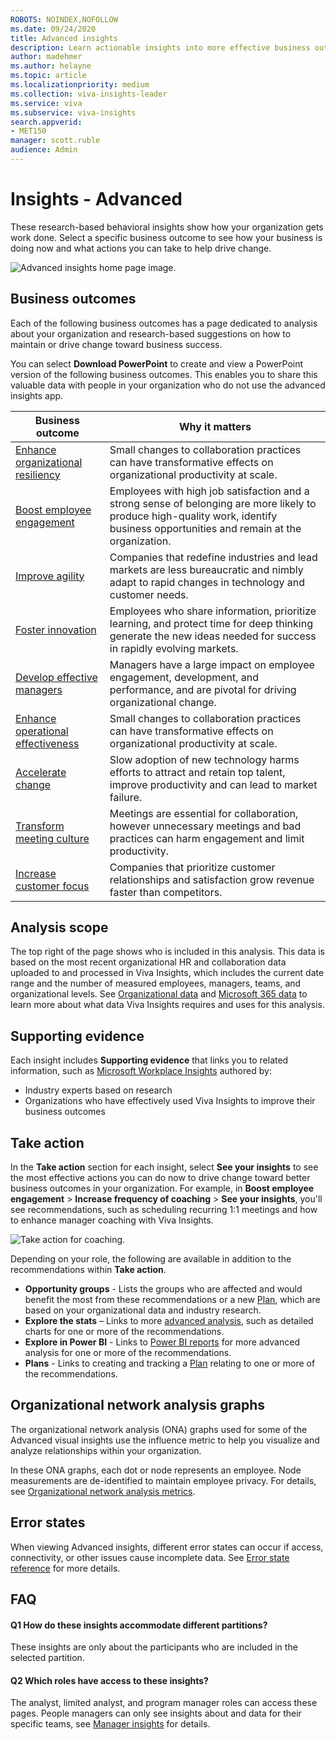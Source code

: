 ```yaml
---
ROBOTS: NOINDEX,NOFOLLOW
ms.date: 09/24/2020
title: Advanced insights
description: Learn actionable insights into more effective business outcomes for your organization 
author: madehmer
ms.author: helayne
ms.topic: article
ms.localizationpriority: medium 
ms.collection: viva-insights-leader 
ms.service: viva 
ms.subservice: viva-insights 
search.appverid: 
- MET150 
manager: scott.ruble
audience: Admin
---
```


# Insights - Advanced

These research-based behavioral insights show how your organization gets work done. Select a specific business outcome to see how your business is doing now and what actions you can take to help drive change.

![Advanced insights home page image.](../images/wpa/use/insights.png)

## Business outcomes

Each of the following business outcomes has a page dedicated to analysis about your organization and research-based suggestions on how to maintain or drive change toward business success.

You can select **Download PowerPoint** to create and view a PowerPoint version of the following business outcomes. This enables you to share this valuable data with people in your organization who do not use the advanced insights app.

|Business outcome |Why it matters |
|-----------------|--------------|
|[Enhance organizational resiliency](/viva/insights/use/resilient-organizations?toc=/viva/insights/use/toc.json&bc=/viva/insights/breadcrumb/toc.json) |Small changes to collaboration practices can have transformative effects on organizational productivity at scale. |
|[Boost employee engagement](/viva/insights/use/boost-engagement?toc=/viva/insights/use/toc.json&bc=/viva/insights/breadcrumb/toc.json) |Employees with high job satisfaction and a strong sense of belonging are more likely to produce high-quality work, identify business opportunities and remain at the organization. |
|[Improve agility](/viva/insights/use/improve-agility?toc=/viva/insights/use/toc.json&bc=/viva/insights/breadcrumb/toc.json) |Companies that redefine industries and lead markets are less bureaucratic and nimbly adapt to rapid changes in technology and customer needs. |
|[Foster innovation](/viva/insights/use/foster-innovation?toc=/viva/insights/use/toc.json&bc=/viva/insights/breadcrumb/toc.json) |Employees who share information, prioritize learning, and protect time for deep thinking generate the new ideas needed for success in rapidly evolving markets.|
|[Develop effective managers](/viva/insights/use/develop-managers?toc=/viva/insights/use/toc.json&bc=/viva/insights/breadcrumb/toc.json) |Managers have a large impact on employee engagement, development, and performance, and are pivotal for driving organizational change. |
|[Enhance operational effectiveness](/viva/insights/use/effective-operations?toc=/viva/insights/use/toc.json&bc=/viva/insights/breadcrumb/toc.json) |Small changes to collaboration practices can have transformative effects on organizational productivity at scale. |
|[Accelerate change](/viva/insights/use/accelerate-change?toc=/viva/insights/use/toc.json&bc=/viva/insights/breadcrumb/toc.json) |Slow adoption of new technology harms efforts to attract and retain top talent, improve productivity and can lead to market failure. |
|[Transform meeting culture](/viva/insights/use/transform-meetings?toc=/viva/insights/use/toc.json&bc=/viva/insights/breadcrumb/toc.json) |Meetings are essential for collaboration, however unnecessary meetings and bad practices can harm engagement and limit productivity. |
|[Increase customer focus](/viva/insights/use/customer-focus?toc=/viva/insights/use/toc.json&bc=/viva/insights/breadcrumb/toc.json) |Companies that prioritize customer relationships and satisfaction grow revenue faster than competitors.|

## Analysis scope

The top right of the page shows who is included in this analysis. This data is based on the most recent organizational HR and collaboration data uploaded to and processed in Viva Insights, which includes the current date range and the number of measured employees, managers, teams, and organizational levels. See [Organizational data](/viva/insights/use/organizational-data?toc=/viva/insights/use/toc.json&bc=/viva/insights/breadcrumb/toc.json) and [Microsoft 365 data](/viva/insights/use/office-365-data?toc=/viva/insights/use/toc.json&bc=/viva/insights/breadcrumb/toc.json) to learn more about what data Viva Insights requires and uses for this analysis.

## Supporting evidence

Each insight includes **Supporting evidence** that links you to related information, such as [Microsoft Workplace Insights](https://insights.office.com/) authored by:

* Industry experts based on research
* Organizations who have effectively used Viva Insights to improve their business outcomes

## Take action

In the **Take action** section for each insight, select **See your insights** to see the most effective actions you can do now to drive change toward better business outcomes in your organization. For example, in **Boost employee engagement** > **Increase frequency of coaching** > **See your insights**, you'll see recommendations, such as scheduling recurring 1:1 meetings and how to enhance manager coaching with Viva Insights.

![Take action for coaching.](../images/wpa/use/coaching.png)

Depending on your role, the following are available in addition to the recommendations within **Take action**.

* **Opportunity groups** - Lists the groups who are affected and would benefit the most from these recommendations or a new [Plan](/viva/insights/tutorials/solutionsv2-intro?toc=/viva/insights/use/toc.json&bc=/viva/insights/breadcrumb/toc.json), which are based on your organizational data and industry research.
* **Explore the stats** – Links to more [advanced analysis](/viva/insights/use/explore-intro?toc=/viva/insights/use/toc.json&bc=/viva/insights/breadcrumb/toc.json), such as detailed charts for one or more of the recommendations.
* **Explore in Power BI** - Links to [Power BI reports](/viva/insights/tutorials/power-bi-intro?toc=/viva/insights/use/toc.json&bc=/viva/insights/breadcrumb/toc.json) for more advanced analysis for one or more of the recommendations.
* **Plans** - Links to creating and tracking a [Plan](/viva/insights/Tutorials/solutionsv2-intro?toc=/viva/insights/use/toc.json&bc=/viva/insights/breadcrumb/toc.json) relating to one or more of the recommendations.

## Organizational network analysis graphs

The organizational network analysis (ONA) graphs used for some of the Advanced visual insights use the influence metric to help you visualize and analyze relationships within your organization.

In these ONA graphs, each dot or node represents an employee. Node measurements are de-identified to maintain employee privacy. For details, see [Organizational network analysis metrics](/viva/insights/use/insight-ona-measures?toc=/viva/insights/use/toc.json&bc=/viva/insights/breadcrumb/toc.json).

## Error states

When viewing Advanced insights, different error states can occur if access, connectivity, or other issues cause incomplete data. See [Error state reference](error-states.md) for more details.

## FAQ

#### Q1 How do these insights accommodate different partitions?

These insights are only about the participants who are included in the selected partition.

#### Q2 Which roles have access to these insights?

The analyst, limited analyst, and program manager roles can access these pages. People managers can only see insights about and data for their specific teams, see [Manager insights](../org-team-insights/team-insights.md) for details.

